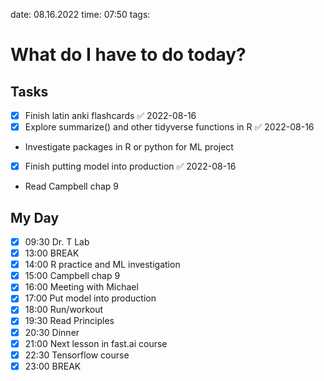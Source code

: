 date: 08.16.2022
time: 07:50
tags: 
# What do I have to do today?
## Tasks
- [x] Finish latin anki flashcards ✅ 2022-08-16
- [x] Explore summarize() and other tidyverse functions in R ✅ 2022-08-16
- Investigate packages in R or python for ML project
- [x] Finish putting model into production ✅ 2022-08-16
- Read Campbell chap 9
## My Day
- [x] 09:30 Dr. T Lab
- [x] 13:00 BREAK
- [x] 14:00 R practice and ML investigation
- [x] 15:00 Campbell chap 9
- [x] 16:00 Meeting with Michael
- [x] 17:00 Put model into production
- [x] 18:00 Run/workout
- [x] 19:30 Read Principles
- [x] 20:30 Dinner
- [x] 21:00 Next lesson in fast.ai course
- [x] 22:30 Tensorflow course
- [x] 23:00 BREAK